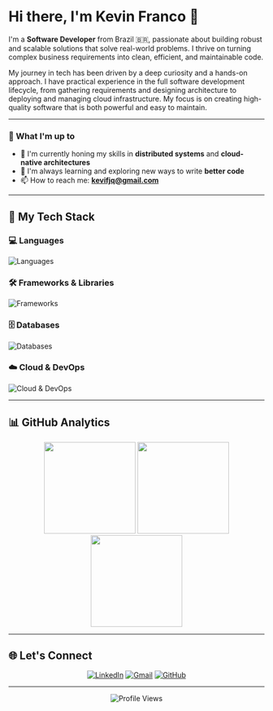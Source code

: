 # Hi there, I'm Kevin Franco 👋

I'm a **Software Developer** from Brazil 🇧🇷, passionate about building robust and scalable solutions that solve real-world problems. I thrive on turning complex business requirements into clean, efficient, and maintainable code.

My journey in tech has been driven by a deep curiosity and a hands-on approach. I have practical experience in the full software development lifecycle, from gathering requirements and designing architecture to deploying and managing cloud infrastructure. My focus is on creating high-quality software that is both powerful and easy to maintain.

---

### 🎯 What I'm up to

- 🔭 I'm currently honing my skills in **distributed systems** and **cloud-native architectures**
- 🌱 I'm always learning and exploring new ways to write **better code**
- 📫 How to reach me: **kevifjq@gmail.com**

---

## 🚀 My Tech Stack
### 💻 Languages
<img src="https://skillicons.dev/icons?i=java,go,typescript,python,cs,kotlin,c&theme=dark" alt="Languages" />

### 🛠️ Frameworks & Libraries
<img src="https://skillicons.dev/icons?i=spring,nextjs,react,vue,nest,prisma,dotnet,node&theme=dark" alt="Frameworks" />

### 🗄️ Databases
<img src="https://skillicons.dev/icons?i=postgresql,mysql,mongodb,supabase,sqlite,h2&theme=dark" alt="Databases" />

### ☁️ Cloud & DevOps
<img src="https://skillicons.dev/icons?i=aws,gcp,docker,git,linux&theme=dark" alt="Cloud & DevOps" />

---

## 📊 GitHub Analytics

<div align="center">
  <img height="180em" src="https://github-readme-stats.vercel.app/api?username=kevinfjq&show_icons=true&theme=dark&include_all_commits=true&count_private=true&hide_border=true&bg_color=0d1117"/>
  <img height="180em" src="https://github-readme-streak-stats.herokuapp.com/?user=kevinfjq&theme=dark&hide_border=true&background=0d1117"/>
</div>

<div align="center">
  <img height="180em" src="https://github-readme-stats.vercel.app/api/top-langs/?username=kevinfjq&layout=compact&theme=dark&hide_border=true&bg_color=0d1117"/>
</div>

---

## 🌐 Let's Connect

<div align="center">
  
[![LinkedIn](https://img.shields.io/badge/LinkedIn-0077B5?style=for-the-badge&logo=linkedin&logoColor=white)](https://linkedin.com/in/kevin-francojq)
[![Gmail](https://img.shields.io/badge/Gmail-D14836?style=for-the-badge&logo=gmail&logoColor=white)](mailto:kevifjq@gmail.com)
[![GitHub](https://img.shields.io/badge/GitHub-100000?style=for-the-badge&logo=github&logoColor=white)](https://github.com/kevinfjq)

</div>

---

<div align="center">
  <img src="https://komarev.com/ghpvc/?username=kevinfjq&color=blue&style=flat-square&label=Profile+Views" alt="Profile Views" />
</div>
